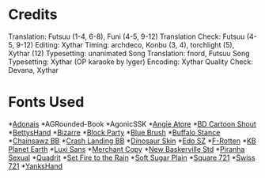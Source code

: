Credits
=======
Translation: Futsuu (1-4, 6-8), Funi (4-5, 9-12)
Translation Check: Futsuu (4-5, 9-12)
Editing: Xythar
Timing: archdeco, Konbu (3, 4), torchlight (5), Xythar (12)
Typesetting: unanimated
Song Translation: fnord, Futsuu
Song Typesetting: Xythar (OP karaoke by lyger)
Encoding: Xythar
Quality Check: Devana, Xythar

Fonts Used
==========
*[Adonais](http://www.dafont.com/adonais.font)
*AGRounded-Book
*AgonicSSK
*[Angie Atore](http://www.dafont.com/angie-atore.font)
*[BD Cartoon Shout](http://www.dafont.com/bd-cartoon-shout.font)
*[BettysHand](http://www.azfonts.net/families/bettyshand.html)
*[Bizarre](http://www.dafont.com/bizarre.font)
*[Block Party](http://www.dafont.com/blockparty.font)
*[Blue Brush](https://www.t26.com/fonts/110-Blue-Brush)
*[Buffalo Stance](http://www.dafont.com/buffalostance.font)
*[Chainsawz BB](http://www.blambot.com/font_chainsawz.shtml)
*[Crash Landing BB](http://www.blambot.com/font_crashlanding.shtml)
*[Dinosaur Skin](http://www.dafont.com/dinosaur-skin.font)
*[Edo SZ](http://www.dafont.com/edo.font)
*[F-Rotten](http://www.dafont.com/f-rotten-font.font)
*[KB Planet Earth](http://www.dafont.com/kbplanetearth.font)
*[Luxi Sans](http://www.fontsquirrel.com/fonts/Luxi-Sans)
*[Merchant Copy](http://www.dafont.com/merchant-copy.font)
*[New Baskerville Std](http://www.azfonts.net/families/itc-new-baskerville-std.html)
*[Piranha Sexual](http://www.dafont.com/piranha-sexual.font)
*[Quadrit](http://www.dafont.com/quadrit.font)
*[Set Fire to the Rain](http://www.dafont.com/set-fire-to-the-rain.font)
*[Soft Sugar Plain](http://www.fontsquirrel.com/fonts/Soft-Sugar-plain)
*[Square 721](http://www.myfonts.com/fonts/bitstream/square-721/)
*[Swiss 721](http://www.myfonts.com/fonts/bitstream/swiss-721/)
*[YanksHand](http://www.azfonts.net/families/yankshand.html)
